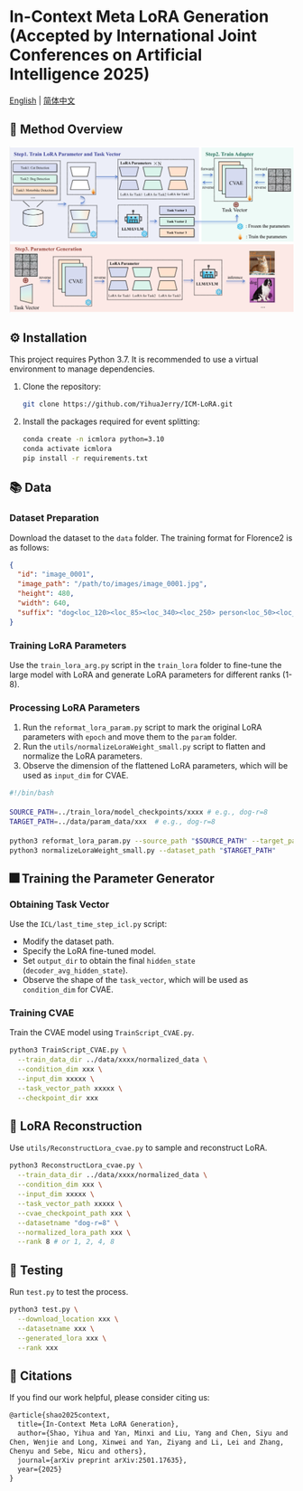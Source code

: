 # In-Context Meta LoRA Generation (Accepted by International Joint Conferences on Artificial Intelligence 2025)

[English](README.en.md) | [简体中文](README.cn.md)  

## 📖 Method Overview
![Pipeline](images/pipeline.jpg)

## ⚙️ Installation

This project requires Python 3.7. It is recommended to use a virtual environment to manage dependencies.

1. Clone the repository:
   ```bash
   git clone https://github.com/YihuaJerry/ICM-LoRA.git
   ```

2. Install the packages required for event splitting:
   ```bash
   conda create -n icmlora python=3.10
   conda activate icmlora
   pip install -r requirements.txt
   ```

## 📚 Data

### Dataset Preparation
Download the dataset to the `data` folder. The training format for Florence2 is as follows:

```json
{
  "id": "image_0001",
  "image_path": "/path/to/images/image_0001.jpg",
  "height": 480,
  "width": 640,
  "suffix": "dog<loc_120><loc_85><loc_340><loc_250> person<loc_50><loc_30><loc_150><loc_200> car<loc_400><loc_150><loc_600><loc_300>"
}
```

### Training LoRA Parameters
Use the `train_lora_arg.py` script in the `train_lora` folder to fine-tune the large model with LoRA and generate LoRA parameters for different ranks (1-8).


### Processing LoRA Parameters
1. Run the `reformat_lora_param.py` script to mark the original LoRA parameters with `epoch` and move them to the `param` folder.
2. Run the `utils/normalizeLoraWeight_small.py` script to flatten and normalize the LoRA parameters.
3. Observe the dimension of the flattened LoRA parameters, which will be used as `input_dim` for CVAE.

```bash
#!/bin/bash

SOURCE_PATH=../train_lora/model_checkpoints/xxxx # e.g., dog-r=8
TARGET_PATH=../data/param_data/xxx  # e.g., dog-r=8

python3 reformat_lora_param.py --source_path "$SOURCE_PATH" --target_path "$TARGET_PATH"
python3 normalizeLoraWeight_small.py --dataset_path "$TARGET_PATH"
```


## 🎆 Training the Parameter Generator
### Obtaining Task Vector
Use the `ICL/last_time_step_icl.py` script:
- Modify the dataset path.
- Specify the LoRA fine-tuned model.
- Set `output_dir` to obtain the final `hidden_state` (`decoder_avg_hidden_state`).
- Observe the shape of the `task_vector`, which will be used as `condition_dim` for CVAE.

### Training CVAE
Train the CVAE model using `TrainScript_CVAE.py`.

```bash
python3 TrainScript_CVAE.py \
  --train_data_dir ../data/xxxx/normalized_data \
  --condition_dim xxx \
  --input_dim xxxxx \
  --task_vector_path xxxxx \
  --checkpoint_dir xxx 
```


## 🎒 LoRA Reconstruction
Use `utils/ReconstructLora_cvae.py` to sample and reconstruct LoRA.

```bash
python3 ReconstructLora_cvae.py \
  --train_data_dir ../data/xxxx/normalized_data \
  --condition_dim xxx \
  --input_dim xxxxx \
  --task_vector_path xxxxx \
  --cvae_checkpoint_path xxx \
  --datasetname "dog-r=8" \
  --normalized_lora_path xxx \
  --rank 8 # or 1, 2, 4, 8
```


## 🚀 Testing
Run `test.py` to test the process.

```bash
python3 test.py \
  --download_location xxx \
  --datasetname xxx \
  --generated_lora xxx \
  --rank xxx
```

## 📝 Citations

If you find our work helpful, please consider citing us:

```
@article{shao2025context,
  title={In-Context Meta LoRA Generation},
  author={Shao, Yihua and Yan, Minxi and Liu, Yang and Chen, Siyu and Chen, Wenjie and Long, Xinwei and Yan, Ziyang and Li, Lei and Zhang, Chenyu and Sebe, Nicu and others},
  journal={arXiv preprint arXiv:2501.17635},
  year={2025}
}
```
